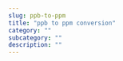 ```yaml
---
slug: ppb-to-ppm
title: "ppb to ppm conversion"
category: ""
subcategory: ""
description: ""
---
```


